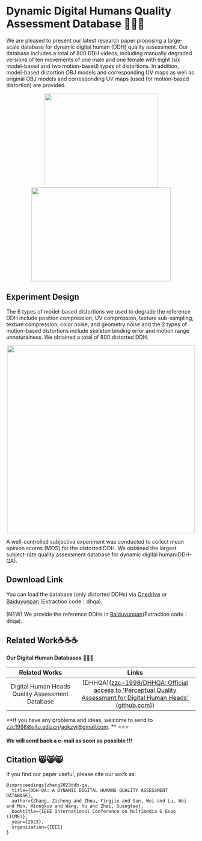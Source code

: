 # Dynamic Digital Humans Quality Assessment Database 🚀🚀🚀

We are pleased to present our latest research paper proposing a large-scale database for dynamic digital human (DDH) quality assessment. Our database includes a total of 800 DDH videos, including manually degraded versions of ten movements of one male and one female with eight (six model-based and two motion-based) types of distortions. In addition, model-based distortion OBJ models and corresponding UV maps as well as original OBJ models and corresponding UV maps (used for motion-based distortion) are provided.

<p align="center">
  <img src="https://github.com/zzc-1998/DDH-QA/blob/main/modelbased.jpg" width=300 height=250 />
  <img src="https://github.com/zzc-1998/DDH-QA/blob/main/motionbased.jpg" width=370 height=250 />
</p>



## Experiment Design

The 6 types of model-based distortions we used to degrade the reference DDH include position compression, UV compression, texture sub-sampling, texture compression, color noise, and geometry noise and the 2 types of motion-based distortions include skeleton binding error and motion range unnaturalness. We obtained a total of 800 distorted DDH.

<p align="center">
  <img src="https://github.com/zzc-1998/DDH-QA/blob/main/motion.png" width = 500 />
</p>


A well-controlled subjective experiment was conducted to collect mean opinion scores (MOS) for the distorted DDH. We obtained the largest subject-rate quality assessment database for dynamic digital human(DDH-QA).


## Download Link
You can load the database (only distorted DDHs) via [Onedrive](https://1drv.ms/u/s!AjaDoj_-yWggviat_dKNtFjsxKka?e=ugbcnZ) or [Baiduyunpan](https://pan.baidu.com/s/1Sv22olPL5y3slSSfjFLi6Q?pwd=dhqa) (Extraction code：dhqa).

(NEW) We provide the reference DDHs in [Baiduyunpan](https://pan.baidu.com/s/12ooyG020oZsUN0WmpENmfg)(Extraction code：dhqa).



## Related Work☕☕☕
**Our Digital Human Databases** 🌟🌟🌟

|                   Related Works                    |                            Links                             |
| :------------------------------------------------: | :----------------------------------------------------------: |
|  Digital Human Heads Quality Assessment Database   | [DHHQA]([zzc-1998/DHHQA: Official access to 'Perceptual Quality Assessment for Digital Human Heads' (github.com)](https://github.com/zzc-1998/DHHQA)) |

**If you have any problems and ideas, welcome to send to zzc1998@sjtu.edu.cn/aokzyj@gmail.com.  ** ⭐⭐⭐

**We will send back a e-mail as soon as possible !!!**

## Citation 😸😸😸
If you find our paper useful, please cite our work as:
```
@inproceedings{zhang2023ddh-qa,
  title={DDH-QA: A DYNAMIC DIGITAL HUMANS QUALITY ASSESSMENT DATABASE},
  author={Zhang, Zicheng and Zhou, Yingjie and Sun, Wei and Lu, Wei and Min, Xiongkuo and Wang, Yu and Zhai, Guangtao},
  booktitle={IEEE International Conference on Multimedia & Expo (ICME)},
  year={2023},
  organization={IEEE}
}
```
